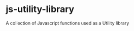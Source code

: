 js-utility-library
==================

A collection of Javascript functions used as a Utility library